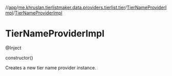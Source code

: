//[app](../../../index.md)/[me.khruslan.tierlistmaker.data.providers.tierlist.tier](../index.md)/[TierNameProviderImpl](index.md)/[TierNameProviderImpl](-tier-name-provider-impl.md)

# TierNameProviderImpl

@Inject 

constructor()

Creates a new tier name provider instance.
